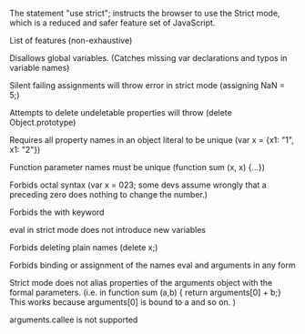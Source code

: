 The statement "use strict"; instructs the browser to use the Strict mode, which is a reduced and safer feature set of JavaScript.

List of features (non-exhaustive)

Disallows global variables. (Catches missing var declarations and typos in variable names)

Silent failing assignments will throw error in strict mode (assigning NaN = 5;)

Attempts to delete undeletable properties will throw (delete Object.prototype)

Requires all property names in an object literal to be unique (var x = {x1: "1", x1: "2"})

Function parameter names must be unique (function sum (x, x) {...})

Forbids octal syntax (var x = 023; some devs assume wrongly that a preceding zero does nothing to change the number.)

Forbids the with keyword

eval in strict mode does not introduce new variables

Forbids deleting plain names (delete x;)

Forbids binding or assignment of the names eval and arguments in any form

Strict mode does not alias properties of the arguments object with the formal parameters. (i.e. in function sum (a,b) { return arguments[0] + b;} This works because arguments[0] is bound to a and so on. )

arguments.callee is not supported
